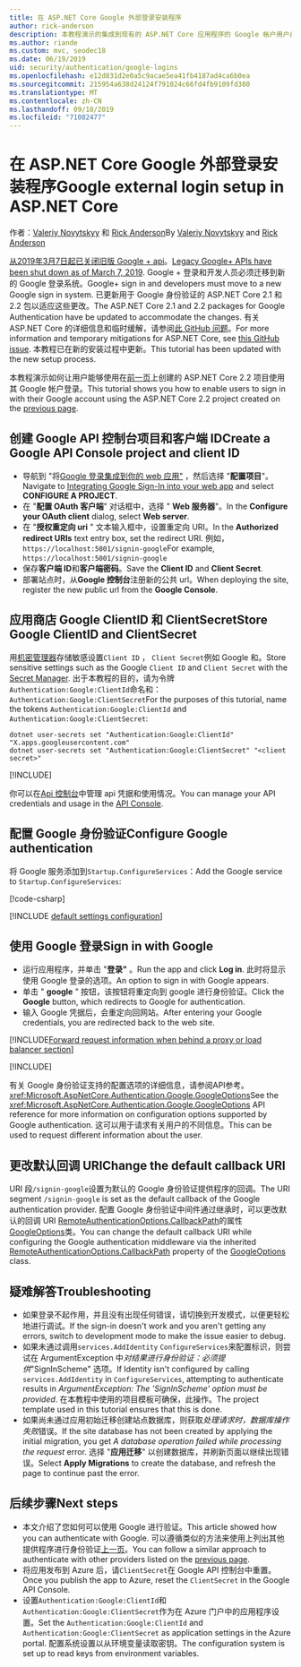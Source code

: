 ```yaml
---
title: 在 ASP.NET Core Google 外部登录安装程序
author: rick-anderson
description: 本教程演示的集成到现有的 ASP.NET Core 应用程序的 Google 帐户用户身份验证。
ms.author: riande
ms.custom: mvc, seodec18
ms.date: 06/19/2019
uid: security/authentication/google-logins
ms.openlocfilehash: e12d831d2e0a5c9acae5ea41fb4187ad4ca6b0ea
ms.sourcegitcommit: 215954a638d24124f791024c66fd4fb9109fd380
ms.translationtype: MT
ms.contentlocale: zh-CN
ms.lasthandoff: 09/18/2019
ms.locfileid: "71082477"
---
```

# <a name="google-external-login-setup-in-aspnet-core"></a><span data-ttu-id="7ac51-103">在 ASP.NET Core Google 外部登录安装程序</span><span class="sxs-lookup"><span data-stu-id="7ac51-103">Google external login setup in ASP.NET Core</span></span>

<span data-ttu-id="7ac51-104">作者：[Valeriy Novytskyy](https://github.com/01binary) 和 [Rick Anderson](https://twitter.com/RickAndMSFT)</span><span class="sxs-lookup"><span data-stu-id="7ac51-104">By [Valeriy Novytskyy](https://github.com/01binary) and [Rick Anderson](https://twitter.com/RickAndMSFT)</span></span>

<span data-ttu-id="7ac51-105">[从2019年3月7日起已关闭旧版 Google + api](https://developers.google.com/+/api-shutdown)。</span><span class="sxs-lookup"><span data-stu-id="7ac51-105">[Legacy Google+ APIs have been shut down as of March 7, 2019](https://developers.google.com/+/api-shutdown).</span></span> <span data-ttu-id="7ac51-106">Google + 登录和开发人员必须迁移到新的 Google 登录系统。</span><span class="sxs-lookup"><span data-stu-id="7ac51-106">Google+ sign in and developers must move to a new Google sign in system.</span></span> <span data-ttu-id="7ac51-107">已更新用于 Google 身份验证的 ASP.NET Core 2.1 和2.2 包以适应这些更改。</span><span class="sxs-lookup"><span data-stu-id="7ac51-107">The ASP.NET Core 2.1 and 2.2 packages for Google Authentication have be updated to accommodate the changes.</span></span> <span data-ttu-id="7ac51-108">有关 ASP.NET Core 的详细信息和临时缓解，请参阅[此 GitHub 问题](https://github.com/aspnet/AspNetCore/issues/6486)。</span><span class="sxs-lookup"><span data-stu-id="7ac51-108">For more information and temporary mitigations for ASP.NET Core, see [this GitHub issue](https://github.com/aspnet/AspNetCore/issues/6486).</span></span> <span data-ttu-id="7ac51-109">本教程已在新的安装过程中更新。</span><span class="sxs-lookup"><span data-stu-id="7ac51-109">This tutorial has been updated with the new setup process.</span></span>

<span data-ttu-id="7ac51-110">本教程演示如何让用户能够使用在[前一页](xref:security/authentication/social/index)上创建的 ASP.NET Core 2.2 项目使用其 Google 帐户登录。</span><span class="sxs-lookup"><span data-stu-id="7ac51-110">This tutorial shows you how to enable users to sign in with their Google account using the ASP.NET Core 2.2 project created on the [previous page](xref:security/authentication/social/index).</span></span>

## <a name="create-a-google-api-console-project-and-client-id"></a><span data-ttu-id="7ac51-111">创建 Google API 控制台项目和客户端 ID</span><span class="sxs-lookup"><span data-stu-id="7ac51-111">Create a Google API Console project and client ID</span></span>

* <span data-ttu-id="7ac51-112">导航到 "将[Google 登录集成到你的 web 应用"](https://developers.google.com/identity/sign-in/web/devconsole-project) ，然后选择 "**配置项目**"。</span><span class="sxs-lookup"><span data-stu-id="7ac51-112">Navigate to [Integrating Google Sign-In into your web app](https://developers.google.com/identity/sign-in/web/devconsole-project) and select **CONFIGURE A PROJECT**.</span></span>
* <span data-ttu-id="7ac51-113">在 "**配置 OAuth 客户端**" 对话框中，选择 " **Web 服务器**"。</span><span class="sxs-lookup"><span data-stu-id="7ac51-113">In the **Configure your OAuth client** dialog, select **Web server**.</span></span>
* <span data-ttu-id="7ac51-114">在 "**授权重定向 uri** " 文本输入框中，设置重定向 URI。</span><span class="sxs-lookup"><span data-stu-id="7ac51-114">In the **Authorized redirect URIs** text entry box, set the redirect URI.</span></span> <span data-ttu-id="7ac51-115">例如，`https://localhost:5001/signin-google`</span><span class="sxs-lookup"><span data-stu-id="7ac51-115">For example, `https://localhost:5001/signin-google`</span></span>
* <span data-ttu-id="7ac51-116">保存**客户端 ID**和**客户端密码**。</span><span class="sxs-lookup"><span data-stu-id="7ac51-116">Save the **Client ID** and **Client Secret**.</span></span>
* <span data-ttu-id="7ac51-117">部署站点时，从**Google 控制台**注册新的公共 url。</span><span class="sxs-lookup"><span data-stu-id="7ac51-117">When deploying the site, register the new public url from the **Google Console**.</span></span>

## <a name="store-google-clientid-and-clientsecret"></a><span data-ttu-id="7ac51-118">应用商店 Google ClientID 和 ClientSecret</span><span class="sxs-lookup"><span data-stu-id="7ac51-118">Store Google ClientID and ClientSecret</span></span>

<span data-ttu-id="7ac51-119">用[机密管理器](xref:security/app-secrets)存储敏感设置`Client ID` ， `Client Secret`例如 Google 和。</span><span class="sxs-lookup"><span data-stu-id="7ac51-119">Store sensitive settings such as the Google `Client ID` and `Client Secret` with the [Secret Manager](xref:security/app-secrets).</span></span> <span data-ttu-id="7ac51-120">出于本教程的目的，请为令牌`Authentication:Google:ClientId`命名和： `Authentication:Google:ClientSecret`</span><span class="sxs-lookup"><span data-stu-id="7ac51-120">For the purposes of this tutorial, name the tokens `Authentication:Google:ClientId` and `Authentication:Google:ClientSecret`:</span></span>

```dotnetcli
dotnet user-secrets set "Authentication:Google:ClientId" "X.apps.googleusercontent.com"
dotnet user-secrets set "Authentication:Google:ClientSecret" "<client secret>"
```

[!INCLUDE[](~/includes/environmentVarableColon.md)]

<span data-ttu-id="7ac51-121">你可以在[Api 控制台](https://console.developers.google.com/apis/dashboard)中管理 api 凭据和使用情况。</span><span class="sxs-lookup"><span data-stu-id="7ac51-121">You can manage your API credentials and usage in the [API Console](https://console.developers.google.com/apis/dashboard).</span></span>

## <a name="configure-google-authentication"></a><span data-ttu-id="7ac51-122">配置 Google 身份验证</span><span class="sxs-lookup"><span data-stu-id="7ac51-122">Configure Google authentication</span></span>

<span data-ttu-id="7ac51-123">将 Google 服务添加到`Startup.ConfigureServices`：</span><span class="sxs-lookup"><span data-stu-id="7ac51-123">Add the Google service to `Startup.ConfigureServices`:</span></span>

[!code-csharp[](~/security/authentication/social/social-code/StartupGoogle.cs?name=snippet_ConfigureServices&highlight=10-18)]

[!INCLUDE [default settings configuration](includes/default-settings2-2.md)]

## <a name="sign-in-with-google"></a><span data-ttu-id="7ac51-124">使用 Google 登录</span><span class="sxs-lookup"><span data-stu-id="7ac51-124">Sign in with Google</span></span>

* <span data-ttu-id="7ac51-125">运行应用程序，并单击 "**登录"** 。</span><span class="sxs-lookup"><span data-stu-id="7ac51-125">Run the app and click **Log in**.</span></span> <span data-ttu-id="7ac51-126">此时将显示使用 Google 登录的选项。</span><span class="sxs-lookup"><span data-stu-id="7ac51-126">An option to sign in with Google appears.</span></span>
* <span data-ttu-id="7ac51-127">单击 " **google** " 按钮，该按钮将重定向到 google 进行身份验证。</span><span class="sxs-lookup"><span data-stu-id="7ac51-127">Click the **Google** button, which redirects to Google for authentication.</span></span>
* <span data-ttu-id="7ac51-128">输入 Google 凭据后，会重定向回网站。</span><span class="sxs-lookup"><span data-stu-id="7ac51-128">After entering your Google credentials, you are redirected back to the web site.</span></span>

[!INCLUDE[Forward request information when behind a proxy or load balancer section](includes/forwarded-headers-middleware.md)]

[!INCLUDE[](includes/chain-auth-providers.md)]

<span data-ttu-id="7ac51-129">有关 Google 身份验证支持的配置选项的详细信息，请参阅API参考。<xref:Microsoft.AspNetCore.Authentication.Google.GoogleOptions></span><span class="sxs-lookup"><span data-stu-id="7ac51-129">See the <xref:Microsoft.AspNetCore.Authentication.Google.GoogleOptions> API reference for more information on configuration options supported by Google authentication.</span></span> <span data-ttu-id="7ac51-130">这可以用于请求有关用户的不同信息。</span><span class="sxs-lookup"><span data-stu-id="7ac51-130">This can be used to request different information about the user.</span></span>

## <a name="change-the-default-callback-uri"></a><span data-ttu-id="7ac51-131">更改默认回调 URI</span><span class="sxs-lookup"><span data-stu-id="7ac51-131">Change the default callback URI</span></span>

<span data-ttu-id="7ac51-132">URI 段`/signin-google`设置为默认的 Google 身份验证提供程序的回调。</span><span class="sxs-lookup"><span data-stu-id="7ac51-132">The URI segment `/signin-google` is set as the default callback of the Google authentication provider.</span></span> <span data-ttu-id="7ac51-133">配置 Google 身份验证中间件通过继承时，可以更改默认的回调 URI [RemoteAuthenticationOptions.CallbackPath](/dotnet/api/microsoft.aspnetcore.authentication.remoteauthenticationoptions.callbackpath)的属性[GoogleOptions](/dotnet/api/microsoft.aspnetcore.authentication.google.googleoptions)类。</span><span class="sxs-lookup"><span data-stu-id="7ac51-133">You can change the default callback URI while configuring the Google authentication middleware via the inherited [RemoteAuthenticationOptions.CallbackPath](/dotnet/api/microsoft.aspnetcore.authentication.remoteauthenticationoptions.callbackpath) property of the [GoogleOptions](/dotnet/api/microsoft.aspnetcore.authentication.google.googleoptions) class.</span></span>

## <a name="troubleshooting"></a><span data-ttu-id="7ac51-134">疑难解答</span><span class="sxs-lookup"><span data-stu-id="7ac51-134">Troubleshooting</span></span>

* <span data-ttu-id="7ac51-135">如果登录不起作用，并且没有出现任何错误，请切换到开发模式，以便更轻松地进行调试。</span><span class="sxs-lookup"><span data-stu-id="7ac51-135">If the sign-in doesn't work and you aren't getting any errors, switch to development mode to make the issue easier to debug.</span></span>
* <span data-ttu-id="7ac51-136">如果未通过调用`services.AddIdentity` `ConfigureServices`来配置标识，则尝试在 ArgumentException 中*对结果进行身份验证：必须提供*"SignInScheme" 选项。</span><span class="sxs-lookup"><span data-stu-id="7ac51-136">If Identity isn't configured by calling `services.AddIdentity` in `ConfigureServices`, attempting to authenticate results in *ArgumentException: The 'SignInScheme' option must be provided*.</span></span> <span data-ttu-id="7ac51-137">在本教程中使用的项目模板可确保，此操作。</span><span class="sxs-lookup"><span data-stu-id="7ac51-137">The project template used in this tutorial ensures that this is done.</span></span>
* <span data-ttu-id="7ac51-138">如果尚未通过应用初始迁移创建站点数据库，则获取*处理请求时，数据库操作失败*错误。</span><span class="sxs-lookup"><span data-stu-id="7ac51-138">If the site database has not been created by applying the initial migration, you get *A database operation failed while processing the request* error.</span></span> <span data-ttu-id="7ac51-139">选择 "**应用迁移**" 以创建数据库，并刷新页面以继续出现错误。</span><span class="sxs-lookup"><span data-stu-id="7ac51-139">Select **Apply Migrations** to create the database, and refresh the page to continue past the error.</span></span>

## <a name="next-steps"></a><span data-ttu-id="7ac51-140">后续步骤</span><span class="sxs-lookup"><span data-stu-id="7ac51-140">Next steps</span></span>

* <span data-ttu-id="7ac51-141">本文介绍了您如何可以使用 Google 进行验证。</span><span class="sxs-lookup"><span data-stu-id="7ac51-141">This article showed how you can authenticate with Google.</span></span> <span data-ttu-id="7ac51-142">可以遵循类似的方法来使用上列出其他提供程序进行身份验证[上一页](xref:security/authentication/social/index)。</span><span class="sxs-lookup"><span data-stu-id="7ac51-142">You can follow a similar approach to authenticate with other providers listed on the [previous page](xref:security/authentication/social/index).</span></span>
* <span data-ttu-id="7ac51-143">将应用发布到 Azure 后，请`ClientSecret`在 Google API 控制台中重置。</span><span class="sxs-lookup"><span data-stu-id="7ac51-143">Once you publish the app to Azure, reset the `ClientSecret` in the Google API Console.</span></span>
* <span data-ttu-id="7ac51-144">设置`Authentication:Google:ClientId`和`Authentication:Google:ClientSecret`作为在 Azure 门户中的应用程序设置。</span><span class="sxs-lookup"><span data-stu-id="7ac51-144">Set the `Authentication:Google:ClientId` and `Authentication:Google:ClientSecret` as application settings in the Azure portal.</span></span> <span data-ttu-id="7ac51-145">配置系统设置以从环境变量读取密钥。</span><span class="sxs-lookup"><span data-stu-id="7ac51-145">The configuration system is set up to read keys from environment variables.</span></span>
